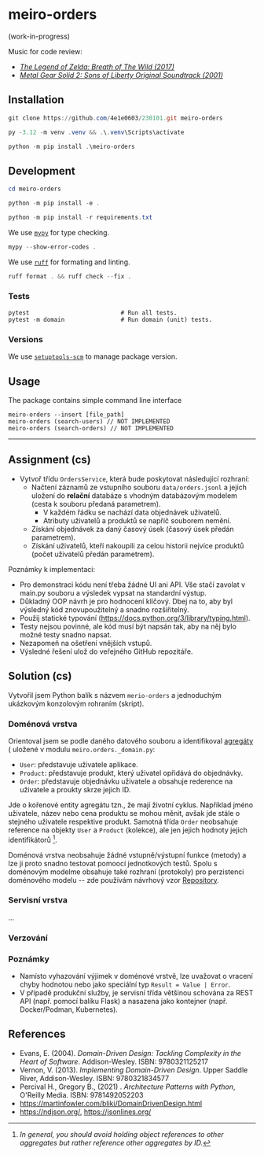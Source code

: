 # meiro-orders

(work-in-progress)

Music for code review:

- [*The Legend of Zelda: Breath of The Wild (2017)*](https://youtu.be/Hgd8aYjE0Bs?si=UeVbTcC4kLQvykVT)
- [*Metal Gear Solid 2: Sons of Liberty Original Soundtrack (2001)*](https://youtu.be/ZUd7myd0NK8?si=BM32dlPiFP9iO1-m)

## Installation

```powershell
git clone https://github.com/4e1e0603/230101.git meiro-orders
```

```powershell
py -3.12 -m venv .venv && .\.venv\Scripts\activate
````

```powershell
python -m pip install .\meiro-orders
```

## Development

```powershell
cd meiro-orders
```

```powershell
python -m pip install -e .
```

```powershell
python -m pip install -r requirements.txt
```

We use [`mypy`](https://mypy-lang.org/) for type checking.

```powershell
mypy --show-error-codes .
```

We use [`ruff`](https://docs.astral.sh/ruff/) for formating and linting.

```powershell
ruff format . && ruff check --fix .
```

### Tests

```shell
pytest                          # Run all tests.
pytest -m domain                # Run domain (unit) tests.
```

### Versions

We use [`setuptools-scm`](https://setuptools-scm.readthedocs.io/en/latest/) to manage package version.
  
## Usage

The package contains simple command line interface

```shell
meiro-orders --insert [file_path]
meiro-orders (search-users) // NOT IMPLEMENTED
meiro-orders (search-orders) // NOT IMPLEMENTED   
```

---

## Assignment (cs)

- Vytvoř třídu `OrdersService`, která bude poskytovat následující rozhraní:
  - Načtení záznamů ze vstupního souboru `data/orders.jsonl` a jejich uložení do **relační** databáze s vhodným databázovým modelem (cesta k souboru předaná parametrem).
    - V každém řádku se nachází data objednávek uživatelů.
    - Atributy uživatelů a produktů se napříč souborem nemění.
  - Získání objednávek za daný časový úsek (časový úsek předán parametrem).
  - Získání uživatelů, kteří nakoupili za celou historii nejvíce produktů (počet uživatelů předán parametrem).

Poznámky k implementaci:

- Pro demonstraci kódu není třeba žádné UI ani API. Vše stačí zavolat v main.py souboru a výsledek vypsat na standardní výstup.
- Důkladný OOP návrh je pro hodnocení klíčový. Dbej na to, aby byl výsledný kód znovupoužitelný a snadno rozšiřitelný.
- Použij statické typování (<https://docs.python.org/3/library/typing.html>).
- Testy nejsou povinné, ale kód musí být napsán tak, aby na něj bylo možné testy snadno napsat.
- Nezapomeň na ošetření vnějších vstupů.
- Výsledné řešení ulož do veřejného GitHub repozitáře.

## Solution (cs)

Vytvořil jsem Python balík s názvem `merio-orders` a jednoduchým ukázkovým konzolovým rohraním (skript).  

### Doménová vrstva

 Orientoval jsem se podle daného datového souboru a identifikoval [agregáty](https://martinfowler.com/bliki/DDD_Aggregate.html) ( uložené v modulu `meiro.orders._domain.py`:

- `User`: představuje uživatele aplikace.
- `Product`: představuje produkt, který uživatel opřidává do objednávky.
- `Order`:  představuje objednávku uživatele a obsahuje rederence na uživatele a proukty skrze jejich ID.

Jde o kořenové entity agregátu tzn., že mají životní cyklus. Například jméno uživatele, název nebo cena produktu se mohou měnit, avšak jde stále o stejného uživatele respektive produkt. Samotná třída `Order` neobsahuje reference na objekty `User` a `Product` (kolekce), ale jen jejich hodnoty jejich identifikátorů [^1].

Doménová vrstva neobsahuje žádné vstupně/výstupní funkce (metody) a lze ji proto snadno testovat pomoocí jednotkových testů. Spolu s doménovým modelme obsahuje také rozhraní (protokoly) pro perzistenci doménového modelu -- zde používám návrhový vzor [Repository](https://martinfowler.com/eaaCatalog/repository.html).

### Servisní vrstva

&hellip;

### Verzování

### Poznámky

- Namísto vyhazování výjimek v doménové vrstvě, lze uvažovat o vracení chyby hodnotou nebo jako speciální typ `Result = Value | Error`.
- V případě produkční služby, je servisní třída většinou schována za REST API (např. pomocí balíku Flask) a nasazena
jako kontejner (např. Docker/Podman, Kubernetes).

## References

- Evans, E. (2004). *Domain-Driven Design: Tackling Complexity in the Heart of Software*. Addison-Wesley. ISBN: 9780321125217
- Vernon, V. (2013). *Implementing Domain-Driven Design*. Upper Saddle River, Addison-Wesley. ISBN: 9780321834577
- Percival H., Gregory B., (2021) . *Architecture Patterns with Python*, O'Reilly Media. ISBN: 9781492052203
- <https://martinfowler.com/bliki/DomainDrivenDesign.html>
- <https://ndjson.org/>, <https://jsonlines.org/>

[^1]: *In general, you should avoid holding object references to other aggregates but rather reference other aggregates by ID.*
